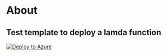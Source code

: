 # About

## Test template to deploy a lamda function


[![Deploy to Azure](http://img4.imagetitan.com/img4/small/20/20_deploybutton.svg.png)](https://qa.corestack.io/heatstack/templates/index#/mytemplates)
